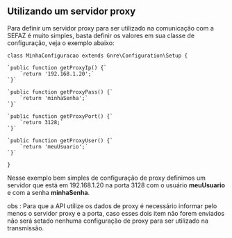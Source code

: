 ## Utilizando um servidor proxy

Para definir um servidor proxy para ser utilizado na comunicação com a SEFAZ é muito simples, basta definir os valores em sua classe de configuração, veja o exemplo abaixo:

`class MinhaConfiguracao extends Gnre\Configuration\Setup {`

    `public function getProxyIp() {`
        `return '192.168.1.20';`
    `}`

    `public function getProxyPass() {`
        `return 'minhaSenha';`
    `}`

    `public function getProxyPort() {`
        `return 3128;`
    `}`

    `public function getProxyUser() {`
        `return 'meuUsuario';`
    `}`
`}`

Nesse exemplo bem simples de configuração de proxy definimos um servidor que está em 192.168.1.20 na porta 3128 com o usuário **meuUsuario** e com a senha **minhaSenha**.

obs : Para que a API utilize os dados de proxy é necessário informar pelo menos o servidor proxy e a porta, caso esses dois item não forem enviados não será setado nenhuma configuração de proxy para ser utilizado na transmissão.
